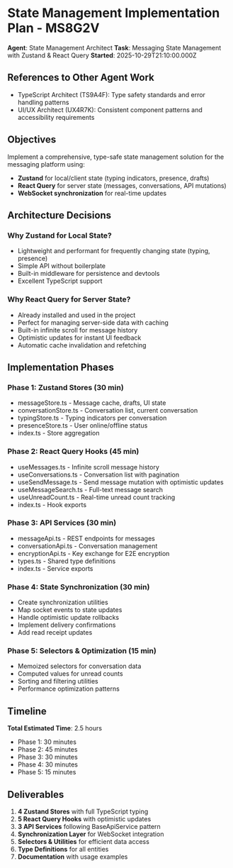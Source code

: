 # State Management Implementation Plan - MS8G2V

**Agent**: State Management Architect
**Task**: Messaging State Management with Zustand & React Query
**Started**: 2025-10-29T21:10:00.000Z

## References to Other Agent Work
- TypeScript Architect (TS9A4F): Type safety standards and error handling patterns
- UI/UX Architect (UX4R7K): Consistent component patterns and accessibility requirements

## Objectives

Implement a comprehensive, type-safe state management solution for the messaging platform using:
- **Zustand** for local/client state (typing indicators, presence, drafts)
- **React Query** for server state (messages, conversations, API mutations)
- **WebSocket synchronization** for real-time updates

## Architecture Decisions

### Why Zustand for Local State?
- Lightweight and performant for frequently changing state (typing, presence)
- Simple API without boilerplate
- Built-in middleware for persistence and devtools
- Excellent TypeScript support

### Why React Query for Server State?
- Already installed and used in the project
- Perfect for managing server-side data with caching
- Built-in infinite scroll for message history
- Optimistic updates for instant UI feedback
- Automatic cache invalidation and refetching

## Implementation Phases

### Phase 1: Zustand Stores (30 min)
- messageStore.ts - Message cache, drafts, UI state
- conversationStore.ts - Conversation list, current conversation
- typingStore.ts - Typing indicators per conversation
- presenceStore.ts - User online/offline status
- index.ts - Store aggregation

### Phase 2: React Query Hooks (45 min)
- useMessages.ts - Infinite scroll message history
- useConversations.ts - Conversation list with pagination
- useSendMessage.ts - Send message mutation with optimistic updates
- useMessageSearch.ts - Full-text message search
- useUnreadCount.ts - Real-time unread count tracking
- index.ts - Hook exports

### Phase 3: API Services (30 min)
- messageApi.ts - REST endpoints for messages
- conversationApi.ts - Conversation management
- encryptionApi.ts - Key exchange for E2E encryption
- types.ts - Shared type definitions
- index.ts - Service exports

### Phase 4: State Synchronization (30 min)
- Create synchronization utilities
- Map socket events to state updates
- Handle optimistic update rollbacks
- Implement delivery confirmations
- Add read receipt updates

### Phase 5: Selectors & Optimization (15 min)
- Memoized selectors for conversation data
- Computed values for unread counts
- Sorting and filtering utilities
- Performance optimization patterns

## Timeline

**Total Estimated Time**: 2.5 hours

- Phase 1: 30 minutes
- Phase 2: 45 minutes
- Phase 3: 30 minutes
- Phase 4: 30 minutes
- Phase 5: 15 minutes

## Deliverables

1. **4 Zustand Stores** with full TypeScript typing
2. **5 React Query Hooks** with optimistic updates
3. **3 API Services** following BaseApiService pattern
4. **Synchronization Layer** for WebSocket integration
5. **Selectors & Utilities** for efficient data access
6. **Type Definitions** for all entities
7. **Documentation** with usage examples

